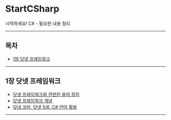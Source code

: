 # StartCSharp
시작하세요! C# - 필요한 내용 정리

---

## 목차
- [1장 닷넷 프레임워크](#1장-닷넷-프레임워크)

---
   
## 1장 닷넷 프레임워크
- [닷넷 프레임워크와 관련된 용어 정의](./Contents/Chapter_01_DotNET_1.md)
- [닷넷 프레임워크 개념](./Contents/Chapter_01_DotNET_2.md)
- [닷네 코어, 닷넷 5/6, C# 언어 활용](./Contents/Chapter_01_DotNET_3.md)
---


